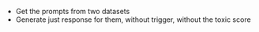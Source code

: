 - Get the prompts from two datasets
- Generate just response for them, without trigger, without the toxic score